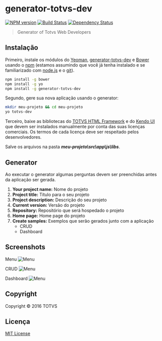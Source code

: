 # generator-totvs-dev 

[![NPM version][npm-image]][npm-url] 
[![Build Status][travis-image]][travis-url] 
[![Dependency Status][daviddm-image]][daviddm-url]

> Generator of Totvs Web Developers

## Instalação

Primeiro, instale os módulos do [Yeoman](http://yeoman.io),  [generator-totvs-dev](https://github.com/devtotvs/generator-totvs-dev) e [Bower](https://bower.io/) usando o  [npm](https://www.npmjs.com/) (estamos assumindo que você já tenha instalado e se familiarizado com [node.js](https://nodejs.org/) e o [git](https://git-scm.com/downloads)).

```bash
npm install -g bower
npm install -g yo
npm install -g generator-totvs-dev
```

Segundo, gere sua nova aplicação usando o generator:

```bash
mkdir meu-projeto && cd meu-projeto
yo totvs-dev
```

Terceiro, baixe as bibliotecas do [TOTVS HTML Framework](http://tdn.totvs.com/display/THF) e do [Kendo UI](http://docs.telerik.com/kendo-ui/intro/installation/bower-install) que devem ser instalados manualmente por conta das suas licenças comerciais. Os termos de cada licença deve ser respeitado pelos desenvolvedores.

Salve os arquivos na pasta ***meu-projeto\src\app\js\libs***.

## Generator

Ao executar o generator algumas perguntas devem ser preenchidas antes da aplicação ser gerada.

 1. **Your project name:** Nome do projeto
 2. **Project title:** Título para o seu projeto
 3. **Project description:** Descrição do seu projeto
 4. **Current version:** Versão do projeto
 5. **Repository:** Repositório que será hospedado o projeto
 6. **Home page:** Home page do projeto
 7. **Create samples:** Exemplos que serão gerados junto com a aplicação
    - CRUD
    - Dashboard

## Screenshots

Menu
![Menu][menu]

CRUD
![Menu][menu-crud]

Dashboard
![Menu][menu-dashboard]

## Copyright

Copyright © 2016 TOTVS

## Licença

[MIT License](http://en.wikipedia.org/wiki/MIT_License)

[npm-image]:https://badge.fury.io/js/generator-totvs-dev.svg
[npm-url]:https://npmjs.org/package/generator-totvs-dev
[travis-image]:https://travis-ci.org/devtotvs/generator-totvs-dev.svg?branch=master
[travis-url]:https://travis-ci.org/devtotvs/generator-totvs-dev
[daviddm-image]:https://david-dm.org/devtotvs/generator-totvs-dev.svg?theme=shields.io
[daviddm-url]:https://david-dm.org/devtotvs/generator-totvs-dev
[menu]:https://raw.githubusercontent.com/devtotvs/generator-totvs-dev/master/screenshots/menu001.png
[menu-crud]:https://raw.githubusercontent.com/devtotvs/generator-totvs-dev/master/screenshots/menu002-crud.png
[menu-dashboard]:https://raw.githubusercontent.com/devtotvs/generator-totvs-dev/master/screenshots/menu002-dashboard.png
